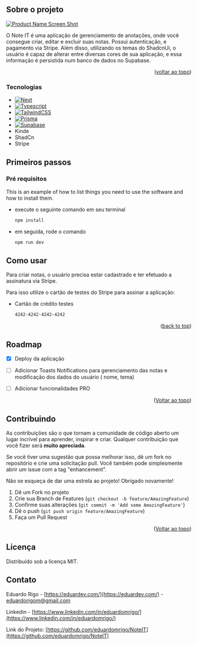 
<!-- ABOUT THE PROJECT -->
## Sobre o projeto

[![Product Name Screen Shot][product-screenshot]](https://i.ibb.co/qnVDyVb/Captura-de-tela-2024-03-18-195308.png)

O Note IT é uma aplicação de gerenciamento de anotações, onde você consegue criar, editar e excluir suas notas. Possui autenticação, e pagamento via Stripe. Além disso, utilizando os temas do ShadcnUi, o usuário é capaz de alterar entre diversas cores de sua aplicação, e essa informação é persistida num banco de dados no Supabase.

<p align="right">(<a href="#readme-top">voltar ao topo</a>)</p>



### Tecnologias

* [![Next][Next.js]][Next-url]
* [![Typescript][Typescript.js]][Typescript-url]
* [![TailwindCSS][Tailwind.js]][Tailwind-url]
* [![Prisma][Prisma.js]][Prisma-url]
* [![Supabase][Supabase.js]][Supabase-url]
* Kinde
* ShadCn
* Stripe

<!-- GETTING STARTED -->
## Primeiros passos


### Pré requisitos

This is an example of how to list things you need to use the software and how to install them.
* execute o seguinte comando em seu terminal
  ```sh
  npm install
  ```
* em seguida, rode o comando
  ```sh
  npm run dev
  ```


<!-- USAGE EXAMPLES -->
## Como usar

Para criar notas, o usuário precisa estar cadastrado e ter efetuado a assinatura via Stripe.

Para isso utilize o cartão de testes do Stripe para assinar a aplicação:
* Cartão de crédito testes
  ```sh
  4242-4242-4242-4242
  ```

<p align="right">(<a href="#readme-top">back to top</a>)</p>



<!-- ROADMAP -->
## Roadmap

- [x] Deploy da aplicação
- [ ] Adicionar Toasts Notifications para gerenciamento das notas e modificação dos dados do usuário ( nome, tema)
- [ ] Adicionar funcionalidades PRO
 

<p align="right">(<a href="#readme-top">Voltar ao topo</a>)</p>



<!-- CONTRIBUTING -->
## Contribuindo

As contribuições são o que tornam a comunidade de código aberto um lugar incrível para aprender, inspirar e criar. Qualquer contribuição que você fizer será **muito apreciada**.

Se você tiver uma sugestão que possa melhorar isso, dê um fork no repositório e crie uma solicitação pull. Você também pode simplesmente abrir um issue com a tag "enhancement".

Não se esqueça de dar uma estrela ao projeto! Obrigado novamente!

1. Dê um Fork no projeto
2. Crie sua Branch de Features (`git checkout -b feature/AmazingFeature`)
3. Confirme suas alterações (`git commit -m 'Add some AmazingFeature'`)
4. Dê o push (`git push origin feature/AmazingFeature`)
5. Faça um Pull Request

<p align="right">(<a href="#readme-top">Voltar ao topo</a>)</p>



<!-- LICENSE -->
## Licença

Distribuído sob a licença MIT.



<!-- CONTACT -->
## Contato

Eduardo Rigo - [https://eduardev.com/](https://eduardev.com/) - eduardorigom@gmail.com

Linkedin - [https://www.linkedin.com/in/eduardomrigo/](https://www.linkedin.com/in/eduardomrigo/)

Link do Projeto: [https://github.com/eduardomrigo/NoteIT](https://github.com/eduardomrigo/NoteIT)


<!-- MARKDOWN LINKS & IMAGES -->
<!-- https://www.markdownguide.org/basic-syntax/#reference-style-links -->
[contributors-shield]: https://img.shields.io/github/contributors/github_username/repo_name.svg?style=for-the-badge
[contributors-url]: https://github.com/github_username/repo_name/graphs/contributors
[forks-shield]: https://img.shields.io/github/forks/github_username/repo_name.svg?style=for-the-badge
[forks-url]: https://github.com/github_username/repo_name/network/members
[stars-shield]: https://img.shields.io/github/stars/github_username/repo_name.svg?style=for-the-badge
[stars-url]: https://github.com/github_username/repo_name/stargazers
[issues-shield]: https://img.shields.io/github/issues/github_username/repo_name.svg?style=for-the-badge
[issues-url]: https://github.com/github_username/repo_name/issues
[license-shield]: https://img.shields.io/github/license/github_username/repo_name.svg?style=for-the-badge
[license-url]: https://github.com/github_username/repo_name/blob/master/LICENSE.txt
[linkedin-shield]: https://img.shields.io/badge/-LinkedIn-black.svg?style=for-the-badge&logo=linkedin&colorB=555
[linkedin-url]: https://linkedin.com/in/linkedin_username
[product-screenshot]: https://i.ibb.co/qnVDyVb/Captura-de-tela-2024-03-18-195308.png
[Next.js]: https://img.shields.io/badge/Next-black?style=for-the-badge&logo=next.js&logoColor=white
[Next-url]: https://nextjs.org/
[React.js]: https://img.shields.io/badge/React-20232A?style=for-the-badge&logo=react&logoColor=61DAFB
[React-url]: https://reactjs.org/
[Typescript.js]: https://img.shields.io/badge/typescript-%23007ACC.svg?style=for-the-badge&logo=typescript&logoColor=white
[Typescript-url]: https://www.typescriptlang.org/
[Tailwind.js]: https://img.shields.io/badge/tailwindcss-%2338B2AC.svg?style=for-the-badge&logo=tailwind-css&logoColor=white
[Tailwind-url]: https://tailwindcss.com/
[Supabase.js]: https://img.shields.io/badge/Supabase-3ECF8E?style=for-the-badge&logo=supabase&logoColor=white
[Supabase-url]: https://supabase.com/
[Laravel.com]: https://img.shields.io/badge/Laravel-FF2D20?style=for-the-badge&logo=laravel&logoColor=white
[Laravel-url]: https://laravel.com
[Bootstrap.com]: https://img.shields.io/badge/Bootstrap-563D7C?style=for-the-badge&logo=bootstrap&logoColor=white
[Bootstrap-url]: https://getbootstrap.com
[Prisma.js]: https://img.shields.io/badge/Prisma-3982CE?style=for-the-badge&logo=Prisma&logoColor=white
[Prisma-url]: https://www.prisma.io/ 